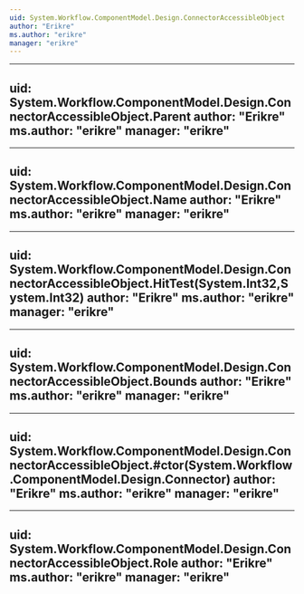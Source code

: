 ```yaml
---
uid: System.Workflow.ComponentModel.Design.ConnectorAccessibleObject
author: "Erikre"
ms.author: "erikre"
manager: "erikre"
---
```


---
uid: System.Workflow.ComponentModel.Design.ConnectorAccessibleObject.Parent
author: "Erikre"
ms.author: "erikre"
manager: "erikre"
---

---
uid: System.Workflow.ComponentModel.Design.ConnectorAccessibleObject.Name
author: "Erikre"
ms.author: "erikre"
manager: "erikre"
---

---
uid: System.Workflow.ComponentModel.Design.ConnectorAccessibleObject.HitTest(System.Int32,System.Int32)
author: "Erikre"
ms.author: "erikre"
manager: "erikre"
---

---
uid: System.Workflow.ComponentModel.Design.ConnectorAccessibleObject.Bounds
author: "Erikre"
ms.author: "erikre"
manager: "erikre"
---

---
uid: System.Workflow.ComponentModel.Design.ConnectorAccessibleObject.#ctor(System.Workflow.ComponentModel.Design.Connector)
author: "Erikre"
ms.author: "erikre"
manager: "erikre"
---

---
uid: System.Workflow.ComponentModel.Design.ConnectorAccessibleObject.Role
author: "Erikre"
ms.author: "erikre"
manager: "erikre"
---
